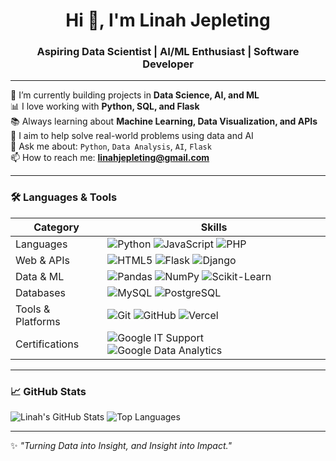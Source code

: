 <h1 align="center">Hi 👋, I'm Linah Jepleting</h1>
<h3 align="center">Aspiring Data Scientist | AI/ML Enthusiast | Software Developer</h3>

---

🌱 I’m currently building projects in **Data Science, AI, and ML**  
📊 I love working with **Python, SQL, and Flask**  
📚 Always learning about **Machine Learning, Data Visualization, and APIs**  
🎯 I aim to help solve real-world problems using data and AI  
💬 Ask me about: `Python`, `Data Analysis`, `AI`, `Flask`  
📫 How to reach me: **linahjepleting@gmail.com**

---

### 🛠️ Languages & Tools

| Category        | Skills                                                                                                                                   |
|-----------------|------------------------------------------------------------------------------------------------------------------------------------------|
| Languages       | ![Python](https://img.shields.io/badge/-Python-333333?style=flat&logo=python) ![JavaScript](https://img.shields.io/badge/-JavaScript-333333?style=flat&logo=javascript) ![PHP](https://img.shields.io/badge/-PHP-777BB4?style=flat&logo=php) |
| Web & APIs      | ![HTML5](https://img.shields.io/badge/-HTML5-333333?style=flat&logo=html5) ![Flask](https://img.shields.io/badge/-Flask-000000?style=flat&logo=flask) ![Django](https://img.shields.io/badge/-Django-092E20?style=flat&logo=django) |
| Data & ML       | ![Pandas](https://img.shields.io/badge/-Pandas-150458?style=flat&logo=pandas) ![NumPy](https://img.shields.io/badge/-NumPy-013243?style=flat&logo=numpy) ![Scikit-Learn](https://img.shields.io/badge/-scikit--learn-F7931E?style=flat&logo=scikitlearn) |
| Databases       | ![MySQL](https://img.shields.io/badge/-MySQL-4479A1?style=flat&logo=mysql) ![PostgreSQL](https://img.shields.io/badge/-PostgreSQL-336791?style=flat&logo=postgresql) |
| Tools & Platforms | ![Git](https://img.shields.io/badge/-Git-F05032?style=flat&logo=git) ![GitHub](https://img.shields.io/badge/-GitHub-181717?style=flat&logo=github) ![Vercel](https://img.shields.io/badge/-Vercel-000000?style=flat&logo=vercel) |
| Certifications  | ![Google IT Support](https://img.shields.io/badge/-Google%20IT%20Support-4285F4?style=flat&logo=google) ![Google Data Analytics](https://img.shields.io/badge/-Google%20Data%20Analytics-34A853?style=flat&logo=google) |

---
### 📈 GitHub Stats

![Linah's GitHub Stats](https://github-readme-stats.vercel.app/api?username=Jepleting&show_icons=true&theme=tokyonight)
![Top Languages](https://github-readme-stats.vercel.app/api/top-langs/?username=Jepleting&layout=compact&theme=tokyonight)

---
✨ *"Turning Data into Insight, and Insight into Impact."*
<!---
Jepleting/Jepleting is a ✨ special ✨ repository because its `README.md` (this file) appears on your GitHub profile.
You can click the Preview link to take a look at your changes.
--->
 
